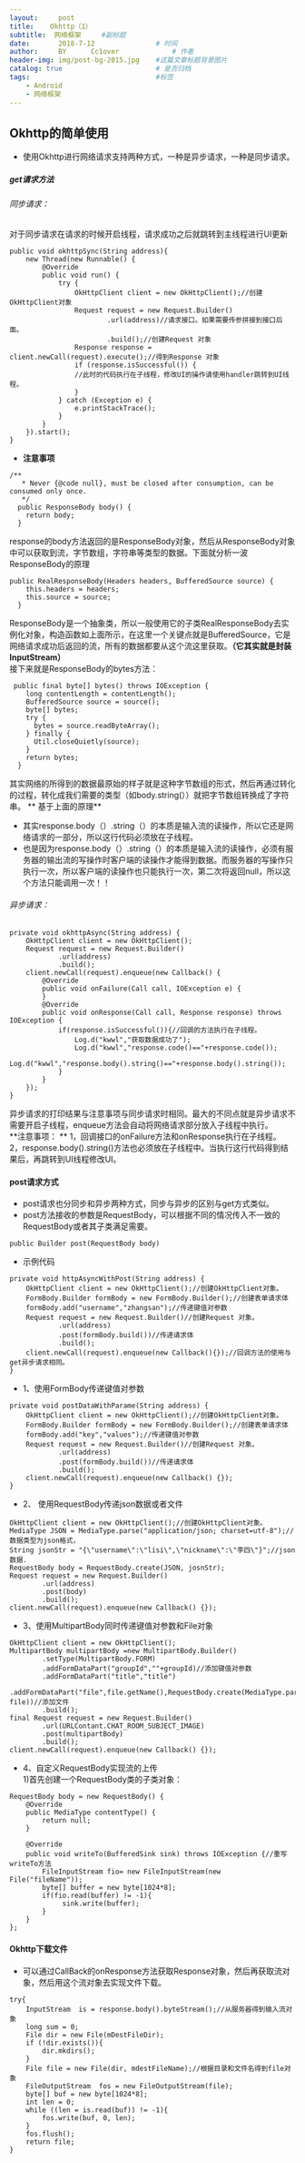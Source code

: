 ```yaml
---
layout:     post   				    
title:    Okhttp（1）  				 
subtitle:  网络框架     #副标题
date:       2018-7-12			   	# 时间
author:     BY 		Cc1over				# 作者
header-img: img/post-bg-2015.jpg 	#这篇文章标题背景图片
catalog: true 						# 是否归档
tags:								#标签
    - Android
    - 网络框架
---
```



## Okhttp的简单使用
* 使用Okhttp进行网络请求支持两种方式，一种是异步请求，一种是同步请求。
##### get请求方法
###### 同步请求：

对于同步请求在请求的时候开启线程，请求成功之后就跳转到主线程进行UI更新

~~~
public void okhttpSync(String address){
    new Thread(new Runnable() {
        @Override
        public void run() {
            try {
                OkHttpClient client = new OkHttpClient();//创建OkHttpClient对象
                Request request = new Request.Builder()
                        .url(address)//请求接口。如果需要传参拼接到接口后面。
                        .build();//创建Request 对象
                Response response = client.newCall(request).execute();//得到Response 对象
                if (response.isSuccessful()) {
                //此时的代码执行在子线程，修改UI的操作请使用handler跳转到UI线程。
                }
            } catch (Exception e) {
                e.printStackTrace();
            }
        }
    }).start();
}
~~~
* **注意事项**
~~~
/**
   * Never {@code null}, must be closed after consumption, can be consumed only once.
   */
  public ResponseBody body() {
    return body;
  }
~~~
response的body方法返回的是ResponseBody对象，然后从ResponseBody对象中可以获取到流，字节数组，字符串等类型的数据。下面就分析一波ResponseBody的原理
~~~
public RealResponseBody(Headers headers, BufferedSource source) {
    this.headers = headers;
    this.source = source;
  }
~~~
ResponseBody是一个抽象类，所以一般使用它的子类RealResponseBody去实例化对象，构造函数如上面所示，在这里一个关键点就是BufferedSource，它是网络请求成功后返回的流，所有的数据都要从这个流这里获取。**（它其实就是封装InputStream）**<br>
接下来就是ResponseBody的bytes方法：
~~~
 public final byte[] bytes() throws IOException {
    long contentLength = contentLength();
    BufferedSource source = source();
    byte[] bytes;
    try {
      bytes = source.readByteArray();
    } finally {
      Util.closeQuietly(source);
    }
    return bytes;
  }
~~~
其实网络的所得到的数据最原始的样子就是这种字节数组的形式，然后再通过转化的过程，转化成我们需要的类型（如body.string(））就把字节数组转换成了字符串。
** 基于上面的原理**
* 其实response.body（）.string（）的本质是输入流的读操作，所以它还是网络请求的一部分，所以这行代码必须放在子线程。
* 也是因为response.body（）.string（）的本质是输入流的读操作，必须有服务器的输出流的写操作时客户端的读操作才能得到数据。而服务器的写操作只执行一次，所以客户端的读操作也只能执行一次，第二次将返回null，所以这个方法只能调用一次！！
###### 异步请求：
~~~
private void okhttpAsync(String address) {
    OkHttpClient client = new OkHttpClient();
    Request request = new Request.Builder()
            .url(address)
            .build();
    client.newCall(request).enqueue(new Callback() {
        @Override
        public void onFailure(Call call, IOException e) {
        }
        @Override
        public void onResponse(Call call, Response response) throws IOException {
            if(response.isSuccessful()){//回调的方法执行在子线程。
                Log.d("kwwl","获取数据成功了");
                Log.d("kwwl","response.code()=="+response.code());
                Log.d("kwwl","response.body().string()=="+response.body().string());
            }
        }
    });
}
~~~
异步请求的打印结果与注意事项与同步请求时相同。最大的不同点就是异步请求不需要开启子线程，enqueue方法会自动将网络请求部分放入子线程中执行。<br>
**注意事项： **
1，回调接口的onFailure方法和onResponse执行在子线程。 
2，response.body().string()方法也必须放在子线程中。当执行这行代码得到结果后，再跳转到UI线程修改UI。
#### post请求方式
* post请求也分同步和异步两种方式，同步与异步的区别与get方式类似。
* post方法接收的参数是RequestBody，可以根据不同的情况传入不一致的RequestBody或者其子类满足需要。
~~~
public Builder post(RequestBody body)
~~~
* 示例代码
~~~
private void httpAsyncWithPost(String address) {
    OkHttpClient client = new OkHttpClient();//创建OkHttpClient对象。
    FormBody.Builder formBody = new FormBody.Builder();//创建表单请求体
    formBody.add("username","zhangsan");//传递键值对参数
    Request request = new Request.Builder()//创建Request 对象。
            .url(address)
            .post(formBody.build())//传递请求体
            .build();
    client.newCall(request).enqueue(new Callback(){});//回调方法的使用与get异步请求相同。
}
~~~
* 1、使用FormBody传递键值对参数
~~~
private void postDataWithParame(String address) {
    OkHttpClient client = new OkHttpClient();//创建OkHttpClient对象。
    FormBody.Builder formBody = new FormBody.Builder();//创建表单请求体
    formBody.add("key","values");//传递键值对参数
    Request request = new Request.Builder()//创建Request 对象。
            .url(address)
            .post(formBody.build())//传递请求体
            .build();
    client.newCall(request).enqueue(new Callback() {});
}
~~~
* 2、 使用RequestBody传递json数据或者文件
~~~
OkHttpClient client = new OkHttpClient();//创建OkHttpClient对象。
MediaType JSON = MediaType.parse("application/json; charset=utf-8");//数据类型为json格式，
String jsonStr = "{\"username\":\"lisi\",\"nickname\":\"李四\"}";//json数据.
RequestBody body = RequestBody.create(JSON, josnStr);
Request request = new Request.Builder()
        .url(address)
        .post(body)
        .build();
client.newCall(request).enqueue(new Callback() {});
~~~
* 3、使用MultipartBody同时传递键值对参数和File对象
~~~
OkHttpClient client = new OkHttpClient();
MultipartBody multipartBody =new MultipartBody.Builder()
        .setType(MultipartBody.FORM)
        .addFormDataPart("groupId",""+groupId)//添加键值对参数
        .addFormDataPart("title","title")
        .addFormDataPart("file",file.getName(),RequestBody.create(MediaType.parse("file/*"), file))//添加文件
        .build();
final Request request = new Request.Builder()
        .url(URLContant.CHAT_ROOM_SUBJECT_IMAGE)
        .post(multipartBody)
        .build();
client.newCall(request).enqueue(new Callback() {});
~~~
* 4、自定义RequestBody实现流的上传<br>
1)首先创建一个RequestBody类的子类对象：
~~~
RequestBody body = new RequestBody() {
    @Override
    public MediaType contentType() {
        return null;
    }

    @Override
    public void writeTo(BufferedSink sink) throws IOException {//重写writeTo方法
        FileInputStream fio= new FileInputStream(new File("fileName"));
        byte[] buffer = new byte[1024*8];
        if(fio.read(buffer) != -1){
             sink.write(buffer);
        }
    }
};
~~~
#### Okhttp下载文件
* 可以通过CallBack的onResponse方法获取Response对象，然后再获取流对象，然后用这个流对象去实现文件下载。
~~~
try{
    InputStream  is = response.body().byteStream();//从服务器得到输入流对象
    long sum = 0;
    File dir = new File(mDestFileDir);
    if (!dir.exists()){
        dir.mkdirs();
    }
    File file = new File(dir, mdestFileName);//根据目录和文件名得到file对象
    FileOutputStream  fos = new FileOutputStream(file);
    byte[] buf = new byte[1024*8];
    int len = 0;
    while ((len = is.read(buf)) != -1){
        fos.write(buf, 0, len);
    }
    fos.flush();
    return file;
}
~~~